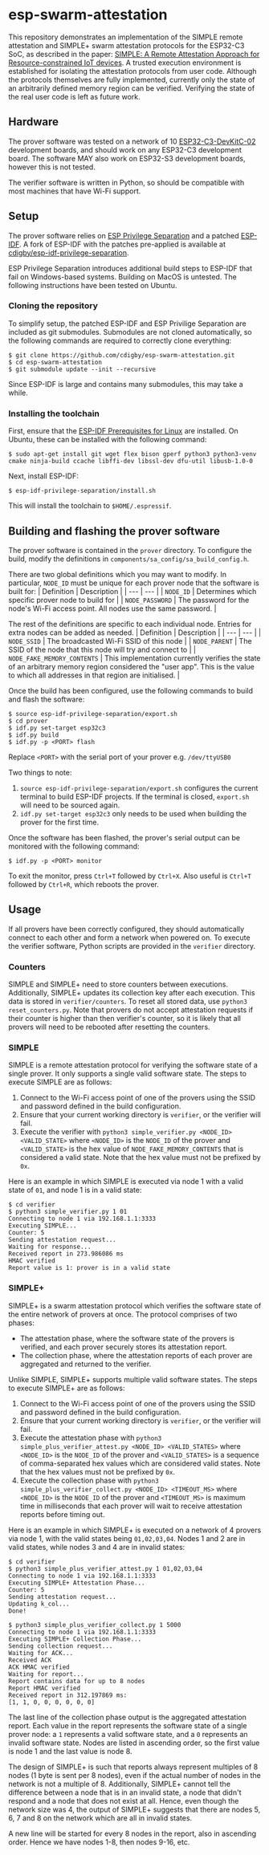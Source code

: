 # esp-swarm-attestation
This repository demonstrates an implementation of the SIMPLE remote attestation and SIMPLE+ swarm attestation protocols for the ESP32-C3 SoC, as described in the paper: [SIMPLE: A Remote Attestation Approach for Resource-constrained IoT devices](https://ieeexplore.ieee.org/abstract/document/9096052). A trusted execution environment is established for isolating the attestation protocols from user code. Although the protocols themselves are fully implemented, currently only the state of an arbitrarily defined memory region can be verified. Verifying the state of the real user code is left as future work.


## Hardware
The prover software was tested on a network of 10 [ESP32-C3-DevKitC-02](https://docs.espressif.com/projects/esp-idf/en/latest/esp32c3/hw-reference/esp32c3/user-guide-devkitc-02.html) development boards, and should work on any ESP32-C3 development board. The software MAY also work on ESP32-S3 development boards, however this is not tested.

The verifier software is written in Python, so should be compatible with most machines that have Wi-Fi support.


## Setup
The prover software relies on [ESP Privilege Separation](https://github.com/espressif/esp-privilege-separation) and a patched [ESP-IDF](https://github.com/espressif/esp-idf). A fork of ESP-IDF with the patches pre-applied is available at [cdigby/esp-idf-privilege-separation](https://github.com/cdigby/esp-idf-privilege-separation).

ESP Privilege Separation introduces additional build steps to ESP-IDF that fail on Windows-based systems. Building on MacOS is untested. The following instructions have been tested on Ubuntu. 

### Cloning the repository
To simplify setup, the patched ESP-IDF and ESP Privilige Separation are included as git submodules. Submodules are not cloned automatically, so the following commands are required to correctly clone everything:
```
$ git clone https://github.com/cdigby/esp-swarm-attestation.git
$ cd esp-swarm-attestation
$ git submodule update --init --recursive
```
Since ESP-IDF is large and contains many submodules, this may take a while.

### Installing the toolchain
First, ensure that the [ESP-IDF Prerequisites for Linux](https://docs.espressif.com/projects/esp-idf/en/latest/esp32/get-started/linux-macos-setup.html#get-started-prerequisites) are installed. On Ubuntu, these can be installed with the following command:
```
$ sudo apt-get install git wget flex bison gperf python3 python3-venv cmake ninja-build ccache libffi-dev libssl-dev dfu-util libusb-1.0-0
```

Next, install ESP-IDF:
```
$ esp-idf-privilege-separation/install.sh
```
This will install the toolchain to `$HOME/.espressif`.


## Building and flashing the prover software
The prover software is contained in the `prover` directory. To configure the build, modify the definitions in `components/sa_config/sa_build_config.h`.

There are two global definitions which you may want to modify. In particular, `NODE_ID` must be unique for each prover node that the software is built for:
| Definition | Description |
| --- | --- |
| `NODE_ID` | Determines which specific prover node to build for |
| `NODE_PASSWORD` | The password for the node's Wi-Fi access point. All nodes use the same password. |

The rest of the definitions are specific to each individual node. Entries for extra nodes can be added as needed.
| Definition | Description |
| --- | --- |
| `NODE_SSID` | The broadcasted Wi-Fi SSID of this node |
| `NODE_PARENT` | The SSID of the node that this node will try and connect to |
| `NODE_FAKE_MEMORY_CONTENTS` | This implementation currently verifies the state of an arbitrary memory region considered the "user app". This is the value to which all addresses in that region are initialised. |

Once the build has been configured, use the following commands to build and flash the software:
```
$ source esp-idf-privilege-separation/export.sh
$ cd prover
$ idf.py set-target esp32c3
$ idf.py build
$ idf.py -p <PORT> flash
```
Replace `<PORT>` with the serial port of your prover e.g. `/dev/ttyUSB0`

Two things to note:
1. `source esp-idf-privilege-separation/export.sh` configures the current terminal to build ESP-IDF projects. If the terminal is closed, `export.sh` will need to be sourced again.
2. `idf.py set-target esp32c3` only needs to be used when building the prover for the first time.

Once the software has been flashed, the prover's serial output can be monitored with the following command:
```
$ idf.py -p <PORT> monitor
```
To exit the monitor, press `Ctrl+T` followed by `Ctrl+X`. Also useful is `Ctrl+T` followed by `Ctrl+R`, which reboots the prover.


## Usage
If all provers have been correctly configured, they should automatically connect to each other and form a network when powered on.
To execute the verifier software, Python scripts are provided in the `verifier` directory.

### Counters
SIMPLE and SIMPLE+ need to store counters between executions. Additionally, SIMPLE+ updates its collection key after each execution. This data is stored in `verifier/counters`. To reset all stored data, use `python3 reset_counters.py`. Note that provers do not accept attestation requests if their counter is higher than then verifier's counter, so it is likely that all provers will need to be rebooted after resetting the counters.

### SIMPLE
SIMPLE is a remote attestation protocol for verifying the software state of a single prover. It only supports a single valid software state. The steps to execute SIMPLE are as follows:

1. Connect to the Wi-Fi access point of one of the provers using the SSID and password defined in the build configuration.
2. Ensure that your current working directory is `verifier`, or the verifier will fail.
3. Execute the verifier with `python3 simple_verifier.py <NODE_ID> <VALID_STATE>` where `<NODE_ID>` is the `NODE_ID` of the prover and `<VALID_STATE>` is the hex value of `NODE_FAKE_MEMORY_CONTENTS` that is considered a valid state. Note that the hex value must not be prefixed by `0x`.

Here is an example in which SIMPLE is executed via node 1 with a valid state of `01`, and node 1 is in a valid state:
```
$ cd verifier
$ python3 simple_verifier.py 1 01
Connecting to node 1 via 192.168.1.1:3333
Executing SIMPLE...
Counter: 5
Sending attestation request...
Waiting for response...
Received report in 273.986086 ms
HMAC verified
Report value is 1: prover is in a valid state
```

### SIMPLE+
SIMPLE+ is a swarm attestation protocol which verifies the software state of the entire network of provers at once. The protocol comprises of two phases:
- The attestation phase, where the software state of the provers is verified, and each prover securely stores its attestation report.
- The collection phase, where the attestation reports of each prover are aggregated and returned to the verifier.

Unlike SIMPLE, SIMPLE+ supports multiple valid software states. The steps to execute SIMPLE+ are as follows:

1. Connect to the Wi-Fi access point of one of the provers using the SSID and password defined in the build configuration.
2. Ensure that your current working directory is `verifier`, or the verifier will fail.
3. Execute the attestation phase with `python3 simple_plus_verifier_attest.py <NODE_ID> <VALID_STATES>` where `<NODE_ID>` is the `NODE_ID` of the prover and `<VALID_STATES>` is a sequence of comma-separated hex values which are considered valid states. Note that the hex values must not be prefixed by `0x`.
4. Execute the collection phase with `python3 simple_plus_verifier_collect.py <NODE_ID> <TIMEOUT_MS>` where `<NODE_ID>` is the `NODE_ID` of the prover and `<TIMEOUT_MS>` is maximum time in milliseconds that each prover will wait to receive attestation reports before timing out.

Here is an example in which SIMPLE+ is executed on a network of 4 provers via node 1, with the valid states being `01,02,03,04`. Nodes 1 and 2 are in valid states, while nodes 3 and 4 are in invalid states:
```
$ cd verifier
$ python3 simple_plus_verifier_attest.py 1 01,02,03,04
Connecting to node 1 via 192.168.1.1:3333
Executing SIMPLE+ Attestation Phase...
Counter: 5
Sending attestation request...
Updating k_col...
Done!

$ python3 simple_plus_verifier_collect.py 1 5000
Connecting to node 1 via 192.168.1.1:3333
Executing SIMPLE+ Collection Phase...
Sending collection request...
Waiting for ACK...
Received ACK
ACK HMAC verified
Waiting for report...
Report contains data for up to 8 nodes
Report HMAC verified
Received report in 312.197869 ms:
[1, 1, 0, 0, 0, 0, 0, 0]
```

The last line of the collection phase output is the aggregated attestation report. Each value in the report represents the software state of a single prover node: a `1` represents a valid software state, and a `0` represents an invalid software state. Nodes are listed in ascending order, so the first value is node 1 and the last value is node 8.

The design of SIMPLE+ is such that reports always represent multiples of 8 nodes (1 byte is sent per 8 nodes), even if the actual number of nodes in the network is not a multiple of 8. Additionally, SIMPLE+ cannot tell the difference between a node that is in an invalid state, a node that didn't respond and a node that does not exist at all. Hence, even though the network size was 4, the output of SIMPLE+ suggests that there are nodes 5, 6, 7 and 8 on the network which are all in invalid states.

A new line will be started for every 8 nodes in the report, also in ascending order. Hence we have nodes 1-8, then nodes 9-16, etc.
